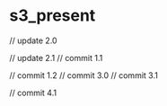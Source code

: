 # s3_present

// update 2.0

// update 2.1
// commit 1.1

// commit 1.2
// commit 3.0
// commit 3.1 

// commit 4.1
